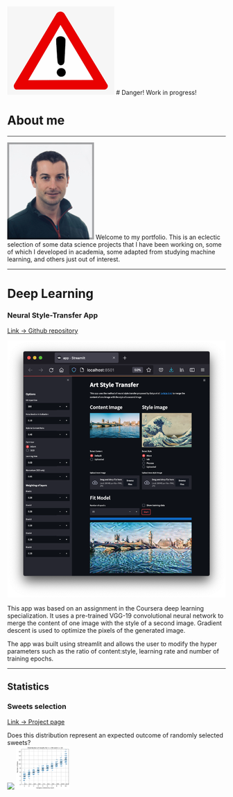 <img src="images/danger.png">
# Danger! Work in progress!

# About me
***
<img src="images/Profile_pic.jpeg" width=200>
Welcome to my portfolio. This is an eclectic selection of some data science projects that I have been working on, some of which I developed in academia, some adapted from studying machine learning, and others just out of interest.

***
# Deep Learning
### Neural Style-Transfer App
[Link -> Github repository](https://github.com/stuarthaze/StyleTransferApp)

<img src="images/NeuralArtStyleTransfer.png"> 

This app was based on an assignment in the Coursera deep learning specialization. It uses a pre-trained VGG-19 convolutional neural network to merge the content of one image with the style of a second image. Gradient descent is used to optimize the pixels of the generated image. 

The app was built using streamlit and allows the user to modify the hyper parameters such as the ratio of content:style, learning rate and number of training epochs.
 
***
## Statistics
### Sweets selection
[Link -> Project page](https://stuarthaze.github.io/Quality_Street)

Does this distribution represent an expected outcome of randomly selected sweets?  
<img src="../Quality_Street/Sweet_selection.jpg" height="100">  <img src="images/Simulation_result.png" height="100">
